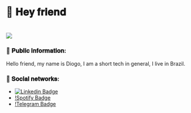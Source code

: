 # 👋 𝐇𝐞𝐲 𝐟𝐫𝐢𝐞𝐧𝐝
 
 <h1 alige="center">
  <img src="https://ik.imagekit.io/c6w0gs4oah/1144459_whygena-draws_reggie-the-mage_9D0yJRH3mT.gif">
 </h1>


### 🎈 𝐏𝐮𝐛𝐥𝐢𝐜 𝐢𝐧𝐟𝐨𝐫𝐦𝐚𝐭𝐢𝐨𝐧:

<p>Hello friend, my name is Diogo, I am a short tech in general, I live in Brazil.<p>


### 🎃 𝐒𝐨𝐜𝐢𝐚𝐥 𝐧𝐞𝐭𝐰𝐨𝐫𝐤𝐬:

- [![Linkedin Badge](https://img.shields.io/badge/-LinkedIn-%230077B5?style=flat-square&logo=Linkedin&logoColor=white)](https://www.linkedin.com/in/d4sein/)
 - [!Spotify Badge](https://open.spotify.com/user/6a90t46ohj1k84vy8jav1ihbg)
 - [!Telegram Badge](https://t.me/joinchat/POHs9RvZ59jijYWVjMHSQg)



 

